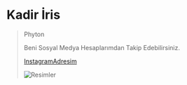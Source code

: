 # Kadir İris


> Phyton
>
> Beni Sosyal Medya Hesaplarımdan Takip Edebilirsiniz.
>
> [InstagramAdresim](https://www.instagram.com/irisakadir0/)
>
> ![Resimler](https://i.pinimg.com/originals/83/13/f6/8313f67d2546e50652d4e31f74a1a789.png)
>
> 
